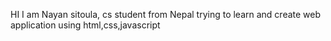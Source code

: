 HI I am Nayan sitoula, cs student from Nepal trying to learn and create web application using html,css,javascript
<!---
nayansitoula678/nayansitoula678 is a ✨ special ✨ repository because its `README.md` (this file) appears on your GitHub profile.
You can click the Preview link to take a look at your changes.
--->
